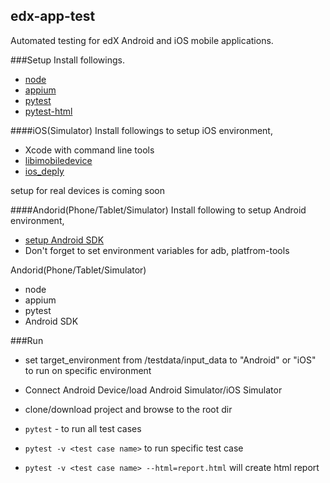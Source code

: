 ## edx-app-test
Automated testing for edX Android and iOS mobile applications.

###Setup
Install followings.  
- [node](https://nodejs.org/en/)
- [appium](http://appium.io/)
- [pytest](https://docs.pytest.org/en/latest/getting-started.html)
- [pytest-html](https://pypi.python.org/pypi/pytest-html/)


####iOS(Simulator)
Install followings to setup iOS environment, 
 
 - Xcode with command line tools
 - [libimobiledevice](http://www.libimobiledevice.org/)
 - [ios_deply](https://github.com/phonegap/ios-deploy)
 
setup for real devices is coming soon

####Andorid(Phone/Tablet/Simulator)
Install following to setup Android environment, 

 - [setup Android SDK](https://developer.android.com/studio/index.html)
 - Don't forget to set environment variables for adb, platfrom-tools 

 Andorid(Phone/Tablet/Simulator)
 - node
 - appium
 - pytest
 - Android SDK

###Run 

- set target_environment from /testdata/input_data to "Android" or "iOS" to run on specific environment

- Connect Android Device/load Android Simulator/iOS Simulator

- clone/download project and browse to the root dir


- `pytest` - to run all test cases 


- `pytest -v <test case name>` to run specific test case 



- `pytest -v <test case name> --html=report.html` will create html report